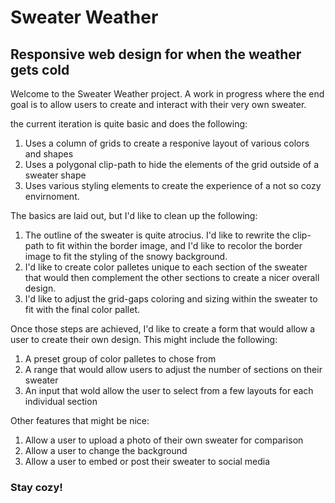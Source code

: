 # Sweater Weather
## Responsive web design for when the weather gets cold

Welcome to the Sweater Weather project. A work in progress where the end goal is to allow users to create and interact with their very own sweater.

the current iteration is quite basic and does the following:
1. Uses a column of grids to create a responive layout of various colors and shapes
2. Uses a polygonal clip-path to hide the elements of the grid outside of a sweater shape
3. Uses various styling elements to create the experience of a not so cozy envirnoment.

The basics are laid out, but I'd like to clean up the following:
1. The outline of the sweater is quite atrocius. I'd like to rewrite the clip-path to fit within the border image, and I'd like to recolor the border image to fit the styling of the snowy background.
2. I'd like to create color palletes unique to each section of the sweater that would then complement the other sections to create a nicer overall design.
3. I'd like to adjust the grid-gaps coloring and sizing within the sweater to fit with the final color pallet.

Once those steps are achieved, I'd like to create a form that would allow a user to create their own design. This might include the following:
1. A preset group of color palletes to chose from
2. A range that would allow users to adjust the number of sections on their sweater
3. An input that wold allow the user to select from a few layouts for each individual section

Other features that might be nice:
1. Allow a user to upload a photo of their own sweater for comparison
2. Allow a user to change the background
3. Allow a user to embed or post their sweater to social media

### Stay cozy!
